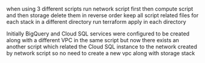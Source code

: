 when using 3 different scripts run network script first then compute script and then storage
delete them in reverse order
keep all script related files for each stack in a different directory
run terraform apply in each directory

Initially BigQuery and Cloud SQL services were configured to be created along with a different VPC in the same script 
but now there exists an another script which related the Cloud SQL instance to the network created by network script 
so no need to create a new vpc along with storage stack 
